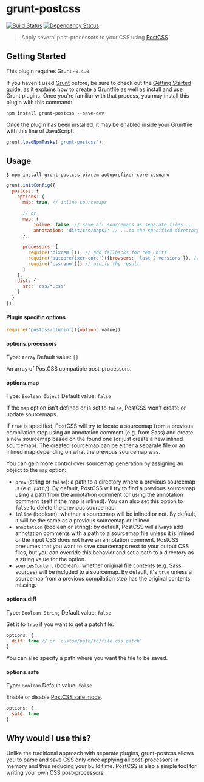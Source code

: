 # grunt-postcss
[![Build Status](https://travis-ci.org/nDmitry/grunt-postcss.png?branch=master)](https://travis-ci.org/nDmitry/grunt-postcss)
[![Dependency Status](https://david-dm.org/nDmitry/grunt-postcss.png)](https://david-dm.org/nDmitry/grunt-postcss)

> Apply several post-processors to your CSS using [PostCSS](https://github.com/postcss/postcss).

## Getting Started
This plugin requires Grunt `~0.4.0`

If you haven't used [Grunt](http://gruntjs.com/) before, be sure to check out the [Getting Started](http://gruntjs.com/getting-started) guide, as it explains how to create a [Gruntfile](http://gruntjs.com/sample-gruntfile) as well as install and use Grunt plugins. Once you're familiar with that process, you may install this plugin with this command:

```shell
npm install grunt-postcss --save-dev
```

Once the plugin has been installed, it may be enabled inside your Gruntfile with this line of JavaScript:

```js
grunt.loadNpmTasks('grunt-postcss');
```

## Usage

```
$ npm install grunt-postcss pixrem autoprefixer-core cssnano
```

```js
grunt.initConfig({
  postcss: {
    options: {
      map: true, // inline sourcemaps

      // or
      map: {
          inline: false, // save all sourcemaps as separate files...
          annotation: 'dist/css/maps/' // ...to the specified directory
      },

      processors: [
        require('pixrem')(), // add fallbacks for rem units
        require('autoprefixer-core')({browsers: 'last 2 versions'}), // add vendor prefixes
        require('cssnano')() // minify the result
      ]
    },
    dist: {
      src: 'css/*.css'
    }
  }
});
```

#### Plugin specific options

```js
require('postcss-plugin')({option: value})
```

#### options.processors
Type: `Array`
Default value: `[]`

An array of PostCSS compatible post-processors.

#### options.map
Type: `Boolean|Object`
Default value: `false`

If the `map` option isn't defined or is set to `false`, PostCSS won't create or update sourcemaps.

If `true` is specified, PostCSS will try to locate a sourcemap from a previous compilation step using an annotation comment (e.g. from Sass) and create a new sourcemap based on the found one (or just create a new inlined sourcemap). The created sourcemap can be either a separate file or an inlined map depending on what the previous sourcemap was.

You can gain more control over sourcemap generation by assigning an object to the `map` option:

* `prev` (string or `false`): a path to a directory where a previous sourcemap is (e.g. `path/`). By default, PostCSS will try to find a previous sourcemap using a path from the annotation comment (or using the annotation comment itself if the map is inlined). You can also set this option to `false` to delete the previous sourcemap.
* `inline` (boolean): whether a sourcemap will be inlined or not. By default, it will be the same as a previous sourcemap or inlined.
* `annotation` (boolean or string): by default, PostCSS will always add annotation comments with a path to a sourcemap file unless it is inlined or the input CSS does not have an annotation comment. PostCSS presumes that you want to save sourcemaps next to your output CSS files, but you can override this behavior and set a path to a directory as a string value for the option.
* `sourcesContent` (boolean): whether original file contents (e.g. Sass sources) will be included to a sourcemap. By default, it's `true` unless a sourcemap from a previous compilation step has the original contents missing.

#### options.diff
Type: `Boolean|String`
Default value: `false`

Set it to `true` if you want to get a patch file:

```js
options: {
  diff: true // or 'custom/path/to/file.css.patch'
}
```
You can also specify a path where you want the file to be saved.

#### options.safe
Type: `Boolean`
Default value: `false`

Enable or disable [PostCSS safe mode](https://github.com/postcss/postcss#safe-mode).

```js
options: {
  safe: true
}
```

## Why would I use this?

Unlike the traditional approach with separate plugins, grunt-postcss allows you to parse and save CSS only once applying all post-processors in memory and thus reducing your build time. PostCSS is also a simple tool for writing your own CSS post-processors.
